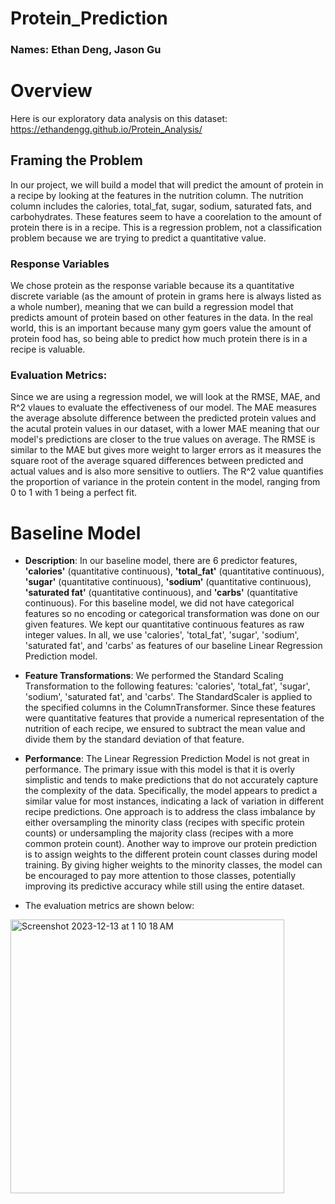 # Protein_Prediction
### Names: Ethan Deng, Jason Gu

# Overview
Here is our exploratory data analysis on this dataset: https://ethandengg.github.io/Protein_Analysis/



## Framing the Problem
In our project, we will build a model that will predict the amount of protein in a recipe by looking at the features in the nutrition column. The nutrition column includes the calories, total_fat, sugar, sodium, saturated fats, and carbohydrates. These features seem to have a coorelation to the amount of protein there is in a recipe. This is a regression problem, not a classification problem because we are trying to predict a quantitative value.

### Response Variables
We chose protein as the response variable because its a quantitative discrete variable (as the amount of protein in grams here is always listed as a whole number), meaning that we can build a regression model that predicts amount of protein based on other features in the data. In the real world, this is an important because many gym goers value the amount of protein food has, so being able to predict how much protein there is in a recipe is valuable.

### Evaluation Metrics:
Since we are using a regression model, we will look at the RMSE, MAE, and R^2 vlaues to evaluate the effectiveness of our model. The MAE measures the average absolute difference between the predicted protein values and the acutal protein values in our dataset, with a lower MAE meaning that our model's predictions are closer to the true values on average. The RMSE is similar to the MAE but gives more weight to larger errors as it measures the square root of the average squared differences between predicted and actual values and is also more sensitive to outliers. The R^2 value quantifies the proportion of variance in the protein content in the model, ranging from 0 to 1 with 1 being a perfect fit. 

<!-- #region -->

# Baseline Model <a name="baselinemodel"></a>

- **Description**: In our baseline model, there are 6 predictor features, **'calories'** (quantitative continuous), **'total_fat'** (quantitative continuous), **'sugar'** (quantitative continuous), **'sodium'** (quantitative continuous), **'saturated fat'** (quantitative continuous), and **'carbs'** (quantitative continuous). For this baseline model, we did not have categorical features so no encoding or categorical transformation was done on our given features. We kept our quantitative continuous features as raw integer values. In all, we use 'calories', 'total_fat', 'sugar', 'sodium', 'saturated fat', and 'carbs' as features of our baseline Linear Regression Prediction model.
  
  
- **Feature Transformations**: We performed the Standard Scaling Transformation to the following features: 'calories', 'total_fat', 'sugar', 'sodium', 'saturated fat', and 'carbs'. The StandardScaler is applied to the specified columns in the ColumnTransformer. Since these features were quantitative features that provide a numerical representation of the nutrition of each recipe, we ensured to subtract the mean value and divide them by the standard deviation of that feature.
  
  
- **Performance**: The Linear Regression Prediction Model is not great in performance. The primary issue with this model is that it is overly simplistic and tends to make predictions that do not accurately capture the complexity of the data. Specifically, the model appears to predict a similar value for most instances, indicating a lack of variation in different recipe predictions. One approach is to address the class imbalance by either oversampling the minority class (recipes with specific protein counts) or undersampling the majority class (recipes with a more common protein count). Another way to improve our protein prediction is to assign weights to the different protein count classes during model training. By giving higher weights to the minority classes, the model can be encouraged to pay more attention to those classes, potentially improving its predictive accuracy while still using the entire dataset.


- The evaluation metrics are shown below:
<img width="438" alt="Screenshot 2023-12-13 at 1 10 18 AM" src="https://github.com/JingChengGu/Protein_Prediction/assets/64511500/02edf266-69c2-469c-a6e0-cd6aaa2a358f">
<!-- #endregion -->

```python

```

```python

```
